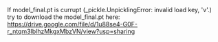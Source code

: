 If model_final.pt is currupt (_pickle.UnpicklingError: invalid load key, 'v'.)  
try to download the model_final.pt here:  
https://drive.google.com/file/d/1u88se4-G0F-r_ntqm3IblhzMkgxMbzVN/view?usp=sharing
